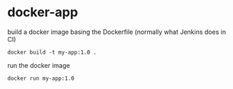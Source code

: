 # docker-app

build a docker image basing the Dockerfile (normally what Jenkins does in CI)
```
docker build -t my-app:1.0 .
```

run the docker image
```
docker run my-app:1.0
```